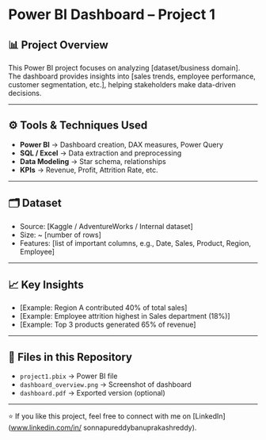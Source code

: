 # Power BI Dashboard – Project 1

## 📊 Project Overview
This Power BI project focuses on analyzing [dataset/business domain].  
The dashboard provides insights into [sales trends, employee performance, customer segmentation, etc.], helping stakeholders make data-driven decisions.

---

## ⚙️ Tools & Techniques Used
- **Power BI** → Dashboard creation, DAX measures, Power Query
- **SQL / Excel** → Data extraction and preprocessing
- **Data Modeling** → Star schema, relationships
- **KPIs** → Revenue, Profit, Attrition Rate, etc.

---

## 🗂️ Dataset
- Source: [Kaggle / AdventureWorks / Internal dataset]
- Size: ~ [number of rows]
- Features: [list of important columns, e.g., Date, Sales, Product, Region, Employee]

---

## 📈 Key Insights
- [Example: Region A contributed 40% of total sales]
- [Example: Employee attrition highest in Sales department (18%)]
- [Example: Top 3 products generated 65% of revenue]

---

## 📂 Files in this Repository
- `project1.pbix` → Power BI file  
- `dashboard_overview.png` → Screenshot of dashboard  
- `dashboard.pdf` → Exported version (optional)  

---

⭐ If you like this project, feel free to connect with me on [LinkedIn](www.linkedin.com/in/
sonnapureddybanuprakashreddy).

